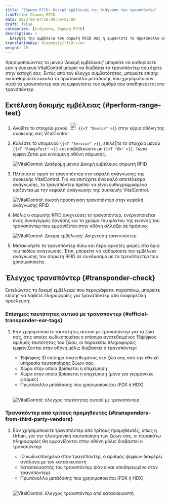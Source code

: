 ```yaml
---
title: "Σάρωση RFID: δοκιμή εμβέλειας και διάγνωση των τρανσπόντερ"
linkTitle: Σάρωση RFID
date: 2023-08-07T10:09:46+02:00
draft: false
categories: [Διάγνωση, Σάρωση RFID]
description: >
  Ελέγξτε την εμβέλεια του σαρωτή RFID σας ή εμφανίστε το πρωτόκολλο ανάγνωσης και τους αριθμούς που αποθηκεύονται σε άγνωστα τρανσπόντερ.
translationKey: diagnosis/rfid-scan
weight: 20
---
```


Χρησιμοποιώντας το μενού 'Δοκιμή εμβέλειας' μπορείτε να καθορίσετε εάν η συσκευή VitalControl μπορεί να διαβάσει τα τρανσπόντερ που έχετε στην κατοχή σας. Εκτός από τον έλεγχο συμβατότητας, μπορείτε επίσης να καθορίσετε εύκολα το πρωτόκολλο μετάδοσης που χρησιμοποιούν αυτά τα τρανσπόντερ και να εμφανίσετε τον αριθμό που αποθηκεύεται στο τρανσπόντερ.

## Εκτέλεση δοκιμής εμβέλειας {#perform-range-test}

1. Ανοίξτε το στοιχείο μενού &nbsp;<img src="/icons/device.svg" width="23" align="bottom" alt="Συσκευή" /> `{{<T "Device" >}}` στην κύρια οθόνη της συσκευής σας VitalControl.

1. Καλέστε το υπομενού `{{<T "Service" >}}`, επιλέξτε το στοιχείο μενού `{{<T "RangeTest" >}}` και επιβεβαιώστε με `{{<T "Ok" >}}`. Τώρα εμφανίζεται μια κινούμενη οθόνη σάρωσης.

    ![VitalControl: Διαδρομή μενού Δοκιμή εμβέλειας σαρωτή RFID](../images/rangetest.png "Δοκιμή εμβέλειας σαρωτή RFID")

1.  Πλησιάστε αργά το τρανσπόντερ στο κεφαλή ανάγνωσης της συσκευής VitalControl. Για να επιτύχετε ένα καλό αποτέλεσμα ανάγνωσης, το τρανσπόντερ πρέπει να είναι ευθυγραμμισμένο οριζόντια με την κεφαλή ανάγνωσης της συσκευής VitalControl.

    ![ VitalControl: σωστή προσέγγιση τρανσπόντερ στην κεφαλή ανάγνωσης RFID](/images/diagnosis/transponderscan.svg "Σωστή σάρωση τρανσπόντερ")

1. Μόλις ο σαρωτής RFID ανιχνεύσει το τρανσπόντερ, ενεργοποιείται ένας συναγερμός δόνησης και το χρώμα του φόντου της εικόνας του τρανσπόντερ που εμφανίζεται στην οθόνη αλλάζει σε πράσινο:

   ![VitalControl: Δοκιμή εμβέλειας: Ανίχνευση τρανσπόντερ](../images/transponder-detected.png "Ανίχνευση τρανσπόντερ")

1. Μετακινήστε το τρανσπόντερ πίσω και πέρα αρκετές φορές στα όρια του πεδίου ανάγνωσης. Έτσι, μπορείτε να καθορίσετε την εμβέλεια ανάγνωσης του σαρωτή RFID σε συνδυασμό με τα τρανσπόντερ που χρησιμοποιείτε.

## Έλεγχος τρανσπόντερ {#transponder-check}

Εκτελώντας τη δοκιμή εμβέλειας που περιγράφεται παραπάνω, μπορείτε επίσης να λάβετε πληροφορίες για τρανσπόντερ από διαφορετική προέλευση:

### Επίσημες ταυτότητες αυτιού με τρανσπόντερ {#official-transponder-ear-tags}

1. Εάν χρησιμοποιείτε ταυτότητες αυτιού με τρανσπόντερ για τα ζώα σας, στις οποίες κωδικοποιείται ο επίσημα ανατεθειμένος 15ψήφιος αριθμός ταυτότητας του ζώου, οι παρακάτω πληροφορίες εμφανίζονται στην οθόνη μόλις διαβαστεί ο τρανσπόντερ:

    - 15ψήφιος ID επίσημα ανατεθειμένος στο ζώο σας από την εθνική υπηρεσία ταυτοποίησης ζώων σας.
    - Χώρα στην οποία βρίσκεται η επιχείρηση
    - Χώρα στην οποία βρίσκεται η επιχείρηση (μόνο για γερμανικές φάρμες)
    - Πρωτόκολλο μετάδοσης που χρησιμοποιείται (FDX ή HDX)
    <br>

    ![VitalControl: έλεγχος ταυτότητας αυτιού με τρανσπόντερ](../images/transponder-official.png "Πληροφορίες επίσημης ταυτότητας αυτιού με τρανσπόντερ")

### Τρανσπόντερ από τρίτους προμηθευτές {#transponders-from-third-party-vendors}
 
1. Εάν χρησιμοποιείτε τρανσπόντερ από τρίτους προμηθευτές, όπως η Urban, για την ηλεκτρονική ταυτοποίηση των ζώων σας, οι παρακάτω πληροφορίες θα εμφανίζονται στην οθόνη μόλις διαβαστεί ο τρανσπόντερ:

    - ID κωδικοποιημένο στον τρανσπόντερ, ο αριθμός ψηφίων διαφέρει ανάλογα με τον κατασκευαστή
    - Κατασκευαστής του τρανσπόντερ (εάν είναι αποθηκευμένο στον τρανσπόντερ)
    - Πρωτόκολλο μετάδοσης που χρησιμοποιείται (FDX ή HDX)
    <br>

    ![VitalControl: έλεγχος τρανσπόντερ από κατασκευαστή](../images/transponder-manufacturer.png "Πληροφορίες τρανσπόντερ από κατασκευαστή")
